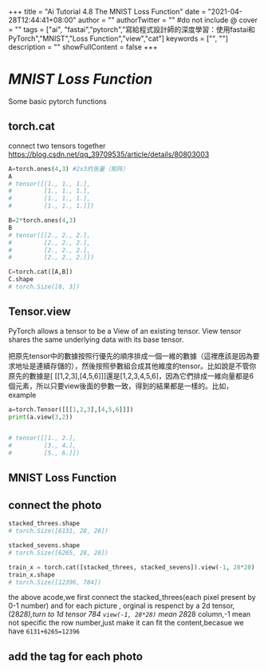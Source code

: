 +++
title = "Ai Tutorial 4.8 The MNIST Loss Function"
date = "2021-04-28T12:44:41+08:00"
author = ""
authorTwitter = "" #do not include @
cover = ""
tags = ["ai", "fastai","pytorch","寫給程式設計師的深度學習：使用fastai和PyTorch","MNIST","Loss Function","view","cat"]
keywords = ["", ""]
description = ""
showFullContent = false
+++
# _MNIST Loss Function_
Some basic pytorch functions
## torch.cat
connect two tensors together
https://blog.csdn.net/qq_39709535/article/details/80803003

```py
A=torch.ones(4,3) #2x3的张量（矩阵）                                     
A
# tensor([[1., 1., 1.],
#         [1., 1., 1.],
#         [1., 1., 1.],
#         [1., 1., 1.]])
```
```py
B=2*torch.ones(4,3)
B
# tensor([[2., 2., 2.],
#         [2., 2., 2.],
#         [2., 2., 2.],
#         [2., 2., 2.]])
```
```py
C=torch.cat([A,B])
C.shape
# torch.Size([8, 3])
```

## Tensor.view
PyTorch allows a tensor to be a View of an existing tensor. View tensor shares the same underlying data with its base tensor.  

把原先tensor中的數據按照行優先的順序排成一個一維的數據（這裡應該是因為要求地址是連續存儲的），然後按照參數組合成其他維度的tensor。比如說是不管你原先的數據是[ [[1,2,3],[4,5,6]]]還是[1,2,3,4,5,6]，因為它們排成一維向量都是6個元素，所以只要view後面的參數一致，得到的結果都是一樣的。比如，
example
```py
a=torch.Tensor([[[1,2,3],[4,5,6]]])
print(a.view(3,2))


# tensor([[1., 2.],
#         [3., 4.],
#         [5., 6.]])
```

## MNIST Loss Function
## connect the photo
```py
stacked_threes.shape
# torch.Size([6131, 28, 28])
```
```py
stacked_sevens.shape
# torch.Size([6265, 28, 28])
```
```py
train_x = torch.cat([stacked_threes, stacked_sevens]).view(-1, 28*28)
train_x.shape
# torch.Size([12396, 784])
```
the above acode,we first connect the stacked_threes(each pixel present by 0-1 number) and
for each picture , orginal is respenct by a 2d tensor,(28*28),turn to 1d tensor 784
`view(-1, 28*28)` mean 28*28 column,-1 mean not specific the row number,just make it can fit the content,becasue we have
`6131+6265=12396`

## add the tag for each photo